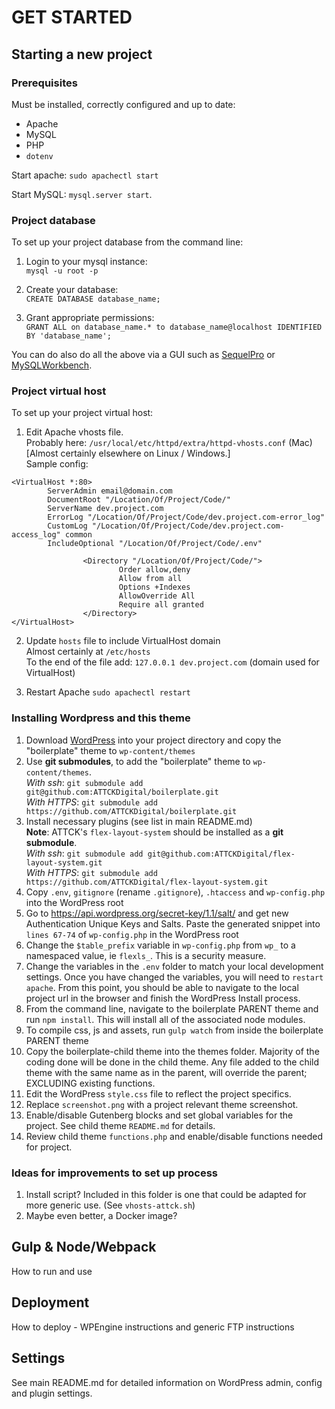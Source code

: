 # GET STARTED

## Starting a new project

### Prerequisites

Must be installed, correctly configured and up to date:
- Apache
- MySQL
- PHP
- `dotenv`

Start apache:
`sudo apachectl start`

Start MySQL:
`mysql.server start`.

### Project database

To set up your project database from the command line:

1. Login to your mysql instance:  
`mysql -u root -p`  

2. Create your database:  
`CREATE DATABASE database_name;`  

3. Grant appropriate permissions:  
`GRANT ALL on database_name.* to database_name@localhost IDENTIFIED BY 'database_name';`

You can do also do all the above via a GUI such as [SequelPro](https://www.sequelpro.com/) or [MySQLWorkbench](https://www.mysql.com/products/workbench/).

### Project virtual host

To set up your project virtual host:

1. Edit Apache vhosts file.  
Probably here: `/usr/local/etc/httpd/extra/httpd-vhosts.conf` (Mac)  
[Almost certainly elsewhere on Linux / Windows.]  
Sample config:  
```
<VirtualHost *:80>
		ServerAdmin email@domain.com
		DocumentRoot "/Location/Of/Project/Code/"
		ServerName dev.project.com
		ErrorLog "/Location/Of/Project/Code/dev.project.com-error_log"
		CustomLog "/Location/Of/Project/Code/dev.project.com-access_log" common
		IncludeOptional "/Location/Of/Project/Code/.env"

				<Directory "/Location/Of/Project/Code/">
						Order allow,deny
						Allow from all
						Options +Indexes
						AllowOverride All
						Require all granted
				</Directory>
</VirtualHost>
```

2. Update `hosts` file to include VirtualHost domain  
Almost certainly at `/etc/hosts`  
To the end of the file add: `127.0.0.1 dev.project.com` (domain used for VirtualHost)

3. Restart Apache `sudo apachectl restart`

### Installing Wordpress and this theme

1. Download [WordPress](https://wordpress.org/download/) into your project directory and copy the "boilerplate" theme to `wp-content/themes`
2. Use **git submodules**, to add the "boilerplate" theme to `wp-content/themes`.  
*With ssh*: `git submodule add git@github.com:ATTCKDigital/boilerplate.git`  
*With HTTPS*: `git submodule add https://github.com/ATTCKDigital/boilerplate.git`
3. Install necessary plugins (see list in main README.md)  
**Note**: ATTCK's `flex-layout-system` should be installed as a **git submodule**.  
*With ssh*: `git submodule add git@github.com:ATTCKDigital/flex-layout-system.git`  
*With HTTPS*: `git submodule add https://github.com/ATTCKDigital/flex-layout-system.git`
4. Copy `.env`, `gitignore` (rename `.gitignore`), `.htaccess` and `wp-config.php` into the WordPress root
5. Go to https://api.wordpress.org/secret-key/1.1/salt/ and get new Authentication Unique Keys and Salts. Paste the generated snippet into `lines 67-74` of `wp-config.php` in the WordPress root
6. Change the `$table_prefix` variable in `wp-config.php` from `wp_` to a namespaced value, ie `flexls_`.  This is a security measure.
7. Change the variables in the `.env` folder to match your local development settings. Once you have changed the variables, you will need to `restart apache`. From this point, you should be able to navigate to the local project url in the browser and finish the WordPress Install process.
8. From the command line, navigate to the boilerplate PARENT theme and run `npm install`.  This will install all of the associated node modules.
9. To compile css, js and assets, run `gulp watch` from inside the boilerplate PARENT theme
10. Copy the boilerplate-child theme into the themes folder.  Majority of the coding done will be done in the child theme. Any file added to the child theme with the same name as in the parent, will override the parent; EXCLUDING existing functions.
11. Edit the WordPress `style.css` file to reflect the project specifics.
12. Replace `screenshot.png` with a project relevant theme screenshot.
13. Enable/disable Gutenberg blocks and set global variables for the project.  See child theme `README.md` for details.
14. Review child theme `functions.php` and enable/disable functions needed for project.

### Ideas for improvements to set up process

1. Install script? Included in this folder is one that could be adapted for more generic use. (See `vhosts-attck.sh`)
2. Maybe even better, a Docker image?

## Gulp & Node/Webpack
How to run and use

## Deployment
How to deploy - WPEngine instructions and generic FTP instructions

## Settings
See main README.md for detailed information on WordPress admin, config  and plugin settings.
